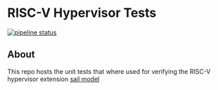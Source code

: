 # RISC-V Hypervisor Tests

[![pipeline status](https://gitlab.kuleuven.be/u0165022/riscv-hyp-tests/badges/main/pipeline.svg)](https://gitlab.kuleuven.be/u0165022/riscv-hyp-tests/-/commits/main) 

## About
This repo hosts the unit tests that where used for verifying the RISC-V hypervisor extension [sail model](https://github.com/defermelowie/sail-riscv)